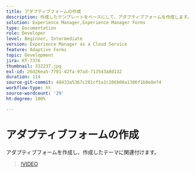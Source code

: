 ```yaml
---
title: アダプティブフォームの作成
description: 作成したテンプレートをベースにして、アダプティブフォームを作成します。
solution: Experience Manager,Experience Manager Forms
type: Documentation
role: Developer
level: Beginner, Intermediate
version: Experience Manager as a Cloud Service
feature: Adaptive Forms
topic: Development
jira: KT-7376
thumbnail: 332237.jpg
exl-id: 26d26ea5-7781-42fa-97ad-713543a8d132
duration: 114
source-git-commit: 48433a5367c281cf5a1c106b08a1306f1b0e8ef4
workflow-type: ht
source-wordcount: '29'
ht-degree: 100%

---
```


# アダプティブフォームの作成

アダプティブフォームを作成し、作成したテーマに関連付けます。

>[!VIDEO](https://video.tv.adobe.com/v/3424907?quality=12&learn=on&captions=jpn)
